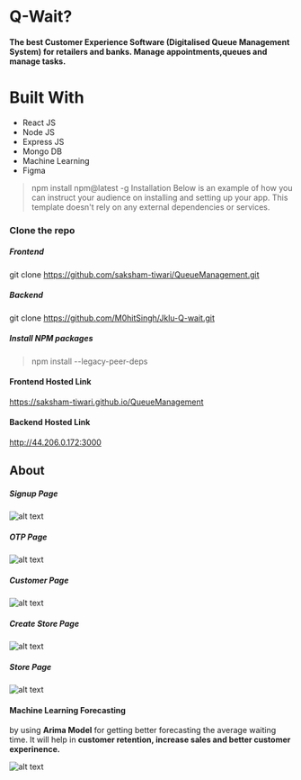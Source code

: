 # Q-Wait?
#### The best Customer Experience Software (Digitalised Queue Management System) for retailers and banks. Manage appointments,queues and manage tasks.

# Built With
- React JS
- Node JS
- Express JS
- Mongo DB
- Machine Learning
- Figma


> npm install npm@latest -g
Installation
Below is an example of how you can instruct your audience on installing and setting up your app. This template doesn't rely on any external dependencies or services.

### Clone the repo

##### Frontend
git clone https://github.com/saksham-tiwari/QueueManagement.git
##### Backend
git clone https://github.com/M0hitSingh/Jklu-Q-wait.git
##### Install NPM packages

>npm install --legacy-peer-deps

####  Frontend Hosted Link 
https://saksham-tiwari.github.io/QueueManagement

####  Backend Hosted Link
http://44.206.0.172:3000

## About 

##### Signup Page
![alt text](https://res.cloudinary.com/golchi/image/upload/v1661062861/Signup_ifdoir.png)

##### OTP Page
![alt text](https://res.cloudinary.com/golchi/image/upload/v1661062858/OTP_uowyh4.png)

##### Customer Page
![alt text](https://res.cloudinary.com/golchi/image/upload/v1661062857/D_Customer_Home_w5krgw.png)

##### Create Store Page
![alt text](https://res.cloudinary.com/golchi/image/upload/v1661062854/D_Store_Detail_Page_bsd6bi.png)

##### Store Page
![alt text](https://res.cloudinary.com/golchi/image/upload/v1661062859/D_Store_details_errspy.png)

#### Machine Learning Forecasting 
by using **Arima Model** for getting better forecasting the average waiting time. 
It will help in **customer retention, increase sales and better customer experinence.**

![alt text](https://res.cloudinary.com/golchi/image/upload/v1661063502/WhatsApp_Image_2022-08-21_at_12.01.21_PM_ovfg8h.jpg)





